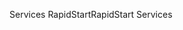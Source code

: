 <span data-ttu-id="3e585-101">Services RapidStart</span><span class="sxs-lookup"><span data-stu-id="3e585-101">RapidStart Services</span></span>